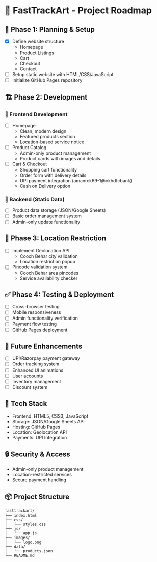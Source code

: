# 🚀 FastTrackArt - Project Roadmap

## 📌 Phase 1: Planning & Setup
- [x] Define website structure
  - Homepage
  - Product Listings
  - Cart
  - Checkout
  - Contact
- [ ] Setup static website with HTML/CSS/JavaScript
- [ ] Initialize GitHub Pages repository

## 🏗 Phase 2: Development

### 🔹 Frontend Development
- [ ] Homepage
  - Clean, modern design
  - Featured products section
  - Location-based service notice
- [ ] Product Catalog
  - Admin-only product management
  - Product cards with images and details
- [ ] Cart & Checkout
  - Shopping cart functionality
  - Order form with delivery details
  - UPI payment integration (amanrck69-1@okhdfcbank)
  - Cash on Delivery option

### 🔹 Backend (Static Data)
- [ ] Product data storage (JSON/Google Sheets)
- [ ] Basic order management system
- [ ] Admin-only update functionality

## 📍 Phase 3: Location Restriction
- [ ] Implement Geolocation API
  - Cooch Behar city validation
  - Location restriction popup
- [ ] Pincode validation system
  - Cooch Behar area pincodes
  - Service availability checker

## ✅ Phase 4: Testing & Deployment
- [ ] Cross-browser testing
- [ ] Mobile responsiveness
- [ ] Admin functionality verification
- [ ] Payment flow testing
- [ ] GitHub Pages deployment

## 🌟 Future Enhancements
- [ ] UPI/Razorpay payment gateway
- [ ] Order tracking system
- [ ] Enhanced UI animations
- [ ] User accounts
- [ ] Inventory management
- [ ] Discount system

## 📱 Tech Stack
- Frontend: HTML5, CSS3, JavaScript
- Storage: JSON/Google Sheets API
- Hosting: GitHub Pages
- Location: Geolocation API
- Payments: UPI Integration

## 🔒 Security & Access
- Admin-only product management
- Location-restricted services
- Secure payment handling

## 📦 Project Structure
```
fasttrackart/
├── index.html
├── css/
│   └── styles.css
├── js/
│   └── app.js
├── images/
│   └── logo.png
├── data/
│   └── products.json
└── README.md
```
